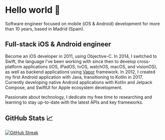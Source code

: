 # Hello world 👋

Software engineer focused on mobile (iOS & Android) development for more than 10 years, based in Madrid (Spain).

## Full-stack iOS & Android engineer

Become an iOS developer in 2011, using Objective-C. In 2014, I switched to Swift, the language I've been working with since then to develop cross-platform applications (iOS, iPadOS, tvOS, watchOS, macOS, and visionOS), as well as backend applications using [Vapor](https://github.com/vapor/vapor) framework. In 2012, I created my first Android application with Java, transitioning to Kotlin in 2017. Currently developing native Android applications with Kotlin and Jetpack Compose, and SwiftUI for Apple ecosystem development.

Passionate about technology, I dedicate my free time to researching and learning to stay up-to-date with the latest APIs and key frameworks.

## GitHub Stats 📈

[![GitHub Streak](https://streak-stats.demolab.com/?user=Sepho&theme=horizon&border_radius=16)](https://git.io/streak-stats)
